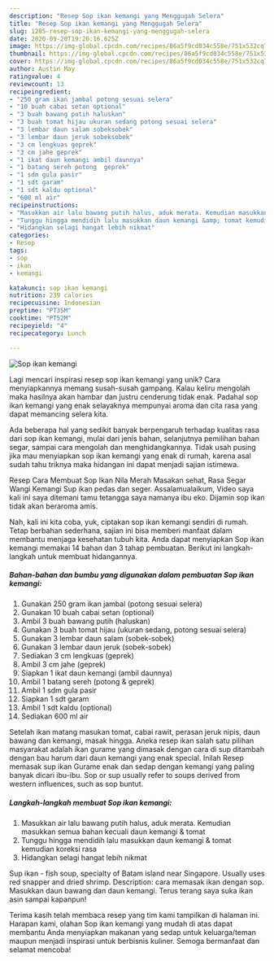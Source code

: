 ```yaml
---
description: "Resep Sop ikan kemangi yang Menggugah Selera"
title: "Resep Sop ikan kemangi yang Menggugah Selera"
slug: 1285-resep-sop-ikan-kemangi-yang-menggugah-selera
date: 2020-09-20T19:20:16.625Z
image: https://img-global.cpcdn.com/recipes/86a5f9cd034c558e/751x532cq70/sop-ikan-kemangi-foto-resep-utama.jpg
thumbnail: https://img-global.cpcdn.com/recipes/86a5f9cd034c558e/751x532cq70/sop-ikan-kemangi-foto-resep-utama.jpg
cover: https://img-global.cpcdn.com/recipes/86a5f9cd034c558e/751x532cq70/sop-ikan-kemangi-foto-resep-utama.jpg
author: Austin May
ratingvalue: 4
reviewcount: 13
recipeingredient:
- "250 gram ikan jambal potong sesuai selera"
- "10 buah cabai setan optional"
- "3 buah bawang putih haluskan"
- "3 buah tomat hijau ukuran sedang potong sesuai selera"
- "3 lembar daun salam sobeksobek"
- "3 lembar daun jeruk sobeksobek"
- "3 cm lengkuas geprek"
- "3 cm jahe geprek"
- "1 ikat daun kemangi ambil daunnya"
- "1 batang sereh potong  geprek"
- "1 sdm gula pasir"
- "1 sdt garam"
- "1 sdt kaldu optional"
- "600 ml air"
recipeinstructions:
- "Masukkan air lalu bawang putih halus, aduk merata. Kemudian masukkan semua bahan kecuali daun kemangi &amp; tomat"
- "Tunggu hingga mendidih lalu masukkan daun kemangi &amp; tomat kemudian koreksi rasa"
- "Hidangkan selagi hangat lebih nikmat"
categories:
- Resep
tags:
- sop
- ikan
- kemangi

katakunci: sop ikan kemangi 
nutrition: 239 calories
recipecuisine: Indonesian
preptime: "PT35M"
cooktime: "PT52M"
recipeyield: "4"
recipecategory: Lunch

---
```



![Sop ikan kemangi](https://img-global.cpcdn.com/recipes/86a5f9cd034c558e/751x532cq70/sop-ikan-kemangi-foto-resep-utama.jpg)

Lagi mencari inspirasi resep sop ikan kemangi yang unik? Cara menyiapkannya memang susah-susah gampang. Kalau keliru mengolah maka hasilnya akan hambar dan justru cenderung tidak enak. Padahal sop ikan kemangi yang enak selayaknya mempunyai aroma dan cita rasa yang dapat memancing selera kita.

Ada beberapa hal yang sedikit banyak berpengaruh terhadap kualitas rasa dari sop ikan kemangi, mulai dari jenis bahan, selanjutnya pemilihan bahan segar, sampai cara mengolah dan menghidangkannya. Tidak usah pusing jika mau menyiapkan sop ikan kemangi yang enak di rumah, karena asal sudah tahu triknya maka hidangan ini dapat menjadi sajian istimewa.

Resep Cara Membuat Sop Ikan Nila Merah Masakan sehat, Rasa Segar Wangi Kemangi Sup ikan pedas dan seger. Assalamualaikum, Video saya kali ini saya ditemani tamu tetangga saya namanya ibu eko. Dijamin sop ikan tidak akan beraroma amis.


Nah, kali ini kita coba, yuk, ciptakan sop ikan kemangi sendiri di rumah. Tetap berbahan sederhana, sajian ini bisa memberi manfaat dalam membantu menjaga kesehatan tubuh kita. Anda dapat menyiapkan Sop ikan kemangi memakai 14 bahan dan 3 tahap pembuatan. Berikut ini langkah-langkah untuk membuat hidangannya.

<!--inarticleads1-->

##### Bahan-bahan dan bumbu yang digunakan dalam pembuatan Sop ikan kemangi:

1. Gunakan 250 gram ikan jambal (potong sesuai selera)
1. Gunakan 10 buah cabai setan (optional)
1. Ambil 3 buah bawang putih (haluskan)
1. Gunakan 3 buah tomat hijau (ukuran sedang, potong sesuai selera)
1. Gunakan 3 lembar daun salam (sobek-sobek)
1. Gunakan 3 lembar daun jeruk (sobek-sobek)
1. Sediakan 3 cm lengkuas (geprek)
1. Ambil 3 cm jahe (geprek)
1. Siapkan 1 ikat daun kemangi (ambil daunnya)
1. Ambil 1 batang sereh (potong &amp; geprek)
1. Ambil 1 sdm gula pasir
1. Siapkan 1 sdt garam
1. Ambil 1 sdt kaldu (optional)
1. Sediakan 600 ml air


Setelah ikan matang masukan tomat, cabai rawit, perasan jeruk nipis, daun bawang dan kemangi, masak hingga. Aneka resep ikan salah satu pilihan masyarakat adalah ikan gurame yang dimasak dengan cara di sup ditambah dengan bau harum dari daun kemangi yang enak special. Inilah Resep memasak sup ikan Gurame enak dan sedap dengan kemangi yang paling banyak dicari ibu-ibu. Sop or sup usually refer to soups derived from western influences, such as sop buntut. 

<!--inarticleads2-->

##### Langkah-langkah membuat Sop ikan kemangi:

1. Masukkan air lalu bawang putih halus, aduk merata. Kemudian masukkan semua bahan kecuali daun kemangi &amp; tomat
1. Tunggu hingga mendidih lalu masukkan daun kemangi &amp; tomat kemudian koreksi rasa
1. Hidangkan selagi hangat lebih nikmat


Sup ikan - fish soup, specialty of Batam island near Singapore. Usually uses red snapper and dried shrimp. Description: cara memasak ikan dengan sop. Masukkan daun bawang dan daun kemangi. Terus terang saya suka ikan asin sampai kapanpun! 

Terima kasih telah membaca resep yang tim kami tampilkan di halaman ini. Harapan kami, olahan Sop ikan kemangi yang mudah di atas dapat membantu Anda menyiapkan makanan yang sedap untuk keluarga/teman maupun menjadi inspirasi untuk berbisnis kuliner. Semoga bermanfaat dan selamat mencoba!
